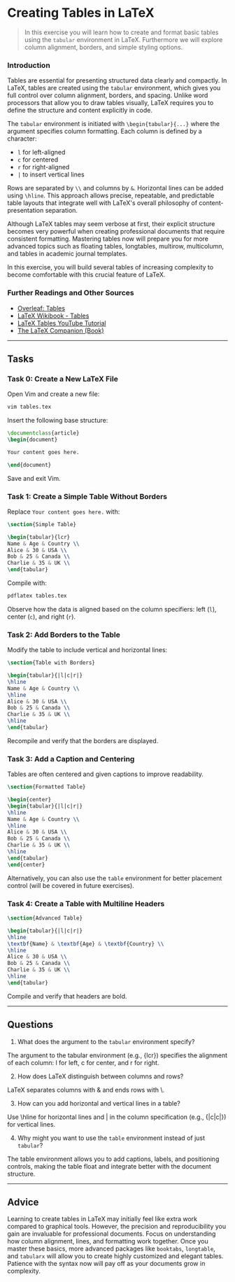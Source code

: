 <!---
{
  "id": "fc36b61a-a948-4971-87b1-dcf98a1c5d80",
  "depends_on": ["00650b50-14de-471d-a347-246f47ffadde"],
  "author": "Stephan Bökelmann",
  "first_used": "2025-06-02",
  "keywords": ["LaTeX", "tables", "tabular", "vim", "compilation"]
}
--->

# Creating Tables in LaTeX

> In this exercise you will learn how to create and format basic tables using the `tabular` environment in LaTeX. Furthermore we will explore column alignment, borders, and simple styling options.

### Introduction

Tables are essential for presenting structured data clearly and compactly. In LaTeX, tables are created using the `tabular` environment, which gives you full control over column alignment, borders, and spacing. Unlike word processors that allow you to draw tables visually, LaTeX requires you to define the structure and content explicitly in code.

The `tabular` environment is initiated with `\begin{tabular}{...}` where the argument specifies column formatting. Each column is defined by a character:

* `l` for left-aligned
* `c` for centered
* `r` for right-aligned
* `|` to insert vertical lines

Rows are separated by `\\` and columns by `&`. Horizontal lines can be added using `\hline`. This approach allows precise, repeatable, and predictable table layouts that integrate well with LaTeX's overall philosophy of content-presentation separation.

Although LaTeX tables may seem verbose at first, their explicit structure becomes very powerful when creating professional documents that require consistent formatting. Mastering tables now will prepare you for more advanced topics such as floating tables, longtables, multirow, multicolumn, and tables in academic journal templates.

In this exercise, you will build several tables of increasing complexity to become comfortable with this crucial feature of LaTeX.

### Further Readings and Other Sources

* [Overleaf: Tables](https://www.overleaf.com/learn/latex/Tables)
* [LaTeX Wikibook - Tables](https://en.wikibooks.org/wiki/LaTeX/Tables)
* [LaTeX Tables YouTube Tutorial](https://www.youtube.com/watch?v=oA2H4yrKcjs)
* [The LaTeX Companion (Book)](https://doi.org/10.1007/978-3-319-27232-5)

---

## Tasks

### Task 0: Create a New LaTeX File

Open Vim and create a new file:

```bash
vim tables.tex
```

Insert the following base structure:

```latex
\documentclass{article}
\begin{document}

Your content goes here.

\end{document}
```

Save and exit Vim.

### Task 1: Create a Simple Table Without Borders

Replace `Your content goes here.` with:

```latex
\section{Simple Table}

\begin{tabular}{lcr}
Name & Age & Country \\
Alice & 30 & USA \\
Bob & 25 & Canada \\
Charlie & 35 & UK \\
\end{tabular}
```

Compile with:

```bash
pdflatex tables.tex
```

Observe how the data is aligned based on the column specifiers: left (`l`), center (`c`), and right (`r`).

### Task 2: Add Borders to the Table

Modify the table to include vertical and horizontal lines:

```latex
\section{Table with Borders}

\begin{tabular}{|l|c|r|}
\hline
Name & Age & Country \\
\hline
Alice & 30 & USA \\
Bob & 25 & Canada \\
Charlie & 35 & UK \\
\hline
\end{tabular}
```

Recompile and verify that the borders are displayed.

### Task 3: Add a Caption and Centering

Tables are often centered and given captions to improve readability.

```latex
\section{Formatted Table}

\begin{center}
\begin{tabular}{|l|c|r|}
\hline
Name & Age & Country \\
\hline
Alice & 30 & USA \\
Bob & 25 & Canada \\
Charlie & 35 & UK \\
\hline
\end{tabular}
\end{center}
```

Alternatively, you can also use the `table` environment for better placement control (will be covered in future exercises).

### Task 4: Create a Table with Multiline Headers

```latex
\section{Advanced Table}

\begin{tabular}{|l|c|r|}
\hline
\textbf{Name} & \textbf{Age} & \textbf{Country} \\
\hline
Alice & 30 & USA \\
Bob & 25 & Canada \\
Charlie & 35 & UK \\
\hline
\end{tabular}
```

Compile and verify that headers are bold.

---

## Questions

1. What does the argument to the `tabular` environment specify?

The argument to the tabular environment (e.g., {lcr}) specifies the alignment of each column:
l for left, c for center, and r for right.

2. How does LaTeX distinguish between columns and rows?

LaTeX separates columns with & and ends rows with \\.

3. How can you add horizontal and vertical lines in a table?

Use \hline for horizontal lines and | in the column specification 
(e.g., {|c|c|}) for vertical lines.

4. Why might you want to use the `table` environment instead of just `tabular`?

The table environment allows you to add captions, labels, and positioning controls, 
making the table float and integrate better with the document structure.

---

## Advice

Learning to create tables in LaTeX may initially feel like extra work compared to graphical tools. However, the precision and reproducibility you gain are invaluable for professional documents. Focus on understanding how column alignment, lines, and formatting work together. Once you master these basics, more advanced packages like `booktabs`, `longtable`, and `tabularx` will allow you to create highly customized and elegant tables. Patience with the syntax now will pay off as your documents grow in complexity.

